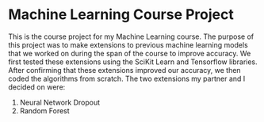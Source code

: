# Machine Learning Course Project

This is the course project for my Machine Learning course. The purpose of this project was to make extensions to previous machine learning models that we worked on during the span of the course to improve accuracy. We first tested these extensions using the SciKit Learn and Tensorflow libraries. After confirming that these extensions improved our accuracy, we then coded the algorithms from scratch. The two extensions my partner and I decided on were:

1. Neural Network Dropout
2. Random Forest

